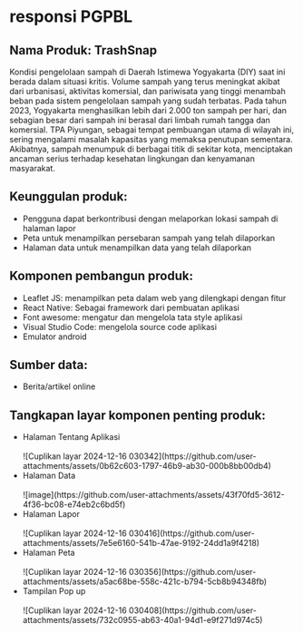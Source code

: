 # responsi PGPBL

<h2>Nama Produk: TrashSnap</h2>
Kondisi pengelolaan sampah di Daerah Istimewa Yogyakarta (DIY) saat ini berada dalam situasi kritis. Volume sampah yang terus meningkat akibat dari urbanisasi, aktivitas komersial, dan pariwisata yang tinggi menambah beban pada sistem pengelolaan sampah yang sudah terbatas. Pada tahun 2023, 
Yogyakarta menghasilkan lebih dari 2.000 ton sampah per hari, dan sebagian besar dari sampah ini berasal dari limbah rumah tangga dan komersial. 
TPA Piyungan, sebagai tempat pembuangan utama di wilayah ini, sering mengalami masalah kapasitas yang memaksa penutupan sementara. Akibatnya,
sampah menumpuk di berbagai titik di sekitar kota, menciptakan ancaman serius terhadap kesehatan lingkungan dan kenyamanan masyarakat.

<h2>Keunggulan produk: </h2>
<ul>
<li>Pengguna dapat berkontribusi dengan melaporkan lokasi sampah di halaman lapor</li>
<li>Peta untuk menampilkan persebaran sampah yang telah dilaporkan</li>
<li>Halaman data untuk menampilkan data yang telah dilaporkan</li>
</ul>

<h2>Komponen pembangun produk: </h2>
<ul>
<li>Leaflet JS: menampilkan peta dalam web yang dilengkapi dengan fitur</li>
<li>React Native: Sebagai framework dari pembuatan aplikasi</li>
<li>Font awesome: mengatur dan mengelola tata style aplikasi</li>
<li>Visual Studio Code: mengelola source code aplikasi</li>
<li>Emulator android</li>
</ul>

<h2>Sumber data:</h2>
<ul>
<li> Berita/artikel online</li>
</ul>

<h2>Tangkapan layar komponen penting produk:</h2>
<ul>
  <li>Halaman Tentang Aplikasi</li><br>
  ![Cuplikan layar 2024-12-16 030342](https://github.com/user-attachments/assets/0b62c603-1797-46b9-ab30-000b8bb00db4)
  <br>
  <li>Halaman Data</li><br>
  ![image](https://github.com/user-attachments/assets/43f70fd5-3612-4f36-bc08-e74eb2c6bd5f)
  <br>
   <li>Halaman Lapor</li><br>
  ![Cuplikan layar 2024-12-16 030416](https://github.com/user-attachments/assets/7e5e6160-541b-47ae-9192-24dd1a9f4218)
<br>
   <li>Halaman Peta</li><br>
  ![Cuplikan layar 2024-12-16 030356](https://github.com/user-attachments/assets/a5ac68be-558c-421c-b794-5cb8b94348fb)

<br>
   <li>Tampilan Pop up</li><br>
 ![Cuplikan layar 2024-12-16 030408](https://github.com/user-attachments/assets/732c0955-ab63-40a1-94d1-e9f271d974c5)
<br>
  
</ul>




